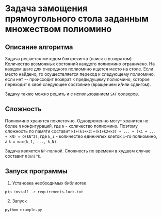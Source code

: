 # Задача замощения прямоугольного стола заданным множеством полиомино

## Описание алгоритма
Задача решается методом бэктрекинга (поиск с возвратом). Количество возможных состояний каждого полиомино ограничено. На каждом шаге для очередного полиомино ищется место на столе. Если место найдено, то осуществляется переход к следующему полиомино, если нет -- происходит возврат к предыдущему полиомино, которое переходит в своё следующее состояние (вращением и/или сдвигом).

Задачу также можно решить и с использованием `SAT` солверов.

## Сложность
Полиомино хранятся поклеточно. Одновременно могут хранится не более `N` конфигураций, где `N` - количество полиомино. Поэтому сложность по памяти составит `k1+(k1+k2)+(k1+k2+k3) + ... + (k1 + ... + kN) = O(kN^2)`, где `k_i` - количество единичгых клеток `i`-го полиомино, а `k = max(k_1, ..., k_N)`.

Задача является `NP`-полной. Сложность по времени в худшем случае составит `O(mn)^k`.


## Запуск программы
1. Установка необходимых библиотек
```shell
pip install -r requirements.lock.txt
```
2. Запуск
```shell
python example.py
```
